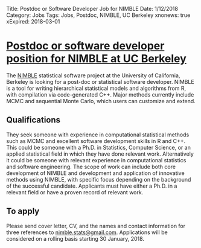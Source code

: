 Title: Postdoc or Software Developer Job for NIMBLE
Date: 1/12/2018
Category: Jobs
Tags: Jobs, Postdoc, NIMBLE, UC Berkeley
xnonews: true
xExpired: 2018-03-01

# [Postdoc or software developer position for NIMBLE at UC Berkeley](https://r-nimble.org/nimble-has-a-post-doc-or-software-developer-position-open)
The [NIMBLE](https://R-nimble.org) statistical software project at the University of California, Berkeley is looking for a post-doc or statistical software developer. NIMBLE is a tool for writing hierarchical statistical models and algorithms from R, with compilation via code-generated C++. Major methods currently include MCMC and sequential Monte Carlo, which users can customize and extend. 

## Qualifications
They seek someone with experience in computational statistical methods such as MCMC and excellent software development skills in R and C++. This could be someone with a Ph.D. in Statistics, Computer Science, or an applied statistical field in which they have done relevant work. Alternatively it could be someone with relevant experience in computational statistics and software engineering. The scope of work can include both core development of NIMBLE and development and application of innovative methods using NIMBLE, with specific focus depending on the background of the successful candidate. Applicants must have either a Ph.D. in a relevant field or have a proven record of relevant work. 

## To apply
Please send cover letter, CV, and the names and contact information for three references to nimble.stats@gmail.com. Applications will be considered on a rolling basis starting 30 January, 2018.